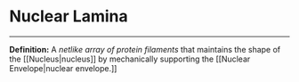 # Nuclear Lamina
---
**Definition:**
A *netlike array of protein filaments* that maintains the shape of the [[Nucleus|nucleus]] by mechanically supporting the [[Nuclear Envelope|nuclear envelope.]]